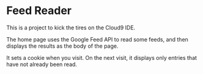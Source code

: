 # Feed Reader

This is a project to kick the tires on the Cloud9 IDE.

The home page uses the Google Feed API to read some feeds, and
then displays the results as the body of the page.

It sets a cookie when you visit. On the next visit, it displays
only entries that have not already been read.
